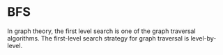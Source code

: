 # BFS
In graph theory, the first level search is one of the graph traversal algorithms. The first-level search strategy for graph traversal is level-by-level.
